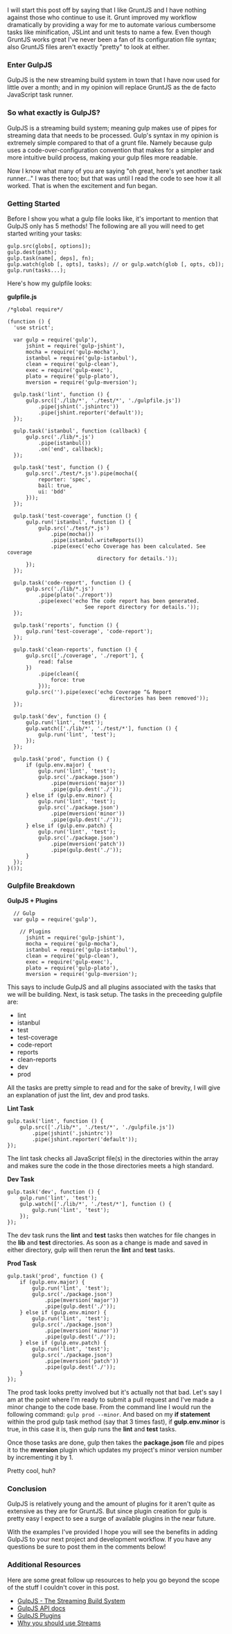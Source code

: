 I will start this post off by saying that I like GruntJS and I have nothing against those who continue to use it. Grunt improved my workflow dramatically by providing a way for me to automate various cumbersome tasks like minification, JSLint and unit tests to name a few. Even though GruntJS works great I've never been a fan of its configuration file syntax; also GruntJS files aren't exactly "pretty" to look at either.
 
### Enter GulpJS

GulpJS is the new streaming build system in town that I have now used for little over a month; and in my opinion will replace GruntJS as the de facto JavaScript task runner. 
 
### So what exactly is GulpJS? 
 
GulpJS is a streaming build system; meaning gulp makes use of pipes for streaming data that needs to be processed. Gulp's syntax in my opinion is extremely simple compared to that of a grunt file. Namely because gulp uses a code-over-configuration convention that makes for a simpler and more intuitive build process, making your gulp files more readable. 
 
Now I know what many of you are saying "oh great, here's yet another task runner..." I was there too; but that was until I read the code to see how it all worked. That is when the excitement and fun began.

### Getting Started

Before I show you what a gulp file looks like, it's important to mention that GulpJS only has 5 methods! The following are all you will need to get started writing your tasks:

	gulp.src(globs[, options]);
	gulp.dest(path);
	gulp.task(name[, deps], fn);
	gulp.watch(glob [, opts], tasks); // or gulp.watch(glob [, opts, cb]);
	gulp.run(tasks...);
	
Here's how my gulpfile looks:

**gulpfile.js**

	/*global require*/

	(function () {
      'use strict';
  
      var gulp = require('gulp'),
          jshint = require('gulp-jshint'),
          mocha = require('gulp-mocha'),
          istanbul = require('gulp-istanbul'),
          clean = require('gulp-clean'),
          exec = require('gulp-exec'),
          plato = require('gulp-plato'),
          mversion = require('gulp-mversion');

      gulp.task('lint', function () {
          gulp.src(['./lib/*', './test/*', './gulpfile.js'])
              .pipe(jshint('.jshintrc'))
              .pipe(jshint.reporter('default'));
      });
  
      gulp.task('istanbul', function (callback) {
          gulp.src('./lib/*.js')
              .pipe(istanbul())
              .on('end', callback);
      });
  
      gulp.task('test', function () {
          gulp.src('./test/*.js').pipe(mocha({
              reporter: 'spec',
              bail: true,
              ui: 'bdd'
          }));
      });
  
      gulp.task('test-coverage', function () {
          gulp.run('istanbul', function () {
              gulp.src('./test/*.js')
                  .pipe(mocha())
                  .pipe(istanbul.writeReports())
                  .pipe(exec('echo Coverage has been calculated. See coverage
                  				 directory for details.'));
          });
      });
  
      gulp.task('code-report', function () {
          gulp.src('./lib/*.js')
              .pipe(plato('./report'))
              .pipe(exec('echo The code report has been generated. 
              				 See report directory for details.'));
      });
  
      gulp.task('reports', function () {
          gulp.run('test-coverage', 'code-report');
      });
  
      gulp.task('clean-reports', function () {
          gulp.src(['./coverage', './report'], {
              read: false
          })
              .pipe(clean({
                  force: true
              }));
          gulp.src('').pipe(exec('echo Coverage ^& Report 
          							 directories has been removed'));
      });
  
      gulp.task('dev', function () {
          gulp.run('lint', 'test');
          gulp.watch(['./lib/*', './test/*'], function () {
              gulp.run('lint', 'test');
          });
      });
  
      gulp.task('prod', function () {
          if (gulp.env.major) {
              gulp.run('lint', 'test');
              gulp.src('./package.json')
                  .pipe(mversion('major'))
                  .pipe(gulp.dest('./'));
          } else if (gulp.env.minor) {
              gulp.run('lint', 'test');
              gulp.src('./package.json')
                  .pipe(mversion('minor'))
                  .pipe(gulp.dest('./'));
          } else if (gulp.env.patch) {
              gulp.run('lint', 'test');
              gulp.src('./package.json')
                  .pipe(mversion('patch'))
                  .pipe(gulp.dest('./'));
          }
      });
	}());
    
### Gulpfile Breakdown

**GulpJS + Plugins**

      // Gulp
      var gulp = require('gulp'),
      
      	// Plugins
          jshint = require('gulp-jshint'),
          mocha = require('gulp-mocha'),
          istanbul = require('gulp-istanbul'),
          clean = require('gulp-clean'),
          exec = require('gulp-exec'),
          plato = require('gulp-plato'),
          mversion = require('gulp-mversion');
          
This says to include GulpJS and all plugins associated with the tasks that we  will be building. Next, is task setup. The tasks in the preceeding gulpfile are:

* lint
* istanbul
* test
* test-coverage
* code-report
* reports
* clean-reports 
* dev 
* prod

All the tasks are pretty simple to read and for the sake of brevity, 
I will give an explanation of just the lint, dev and prod tasks.

**Lint Task**

    gulp.task('lint', function () {
    	gulp.src(['./lib/*', './test/*', './gulpfile.js'])
    		.pipe(jshint('.jshintrc'))
    		.pipe(jshint.reporter('default'));
    });
      
The lint task checks all JavaScript file(s) in the directories within the array and makes sure the code in the those directories meets a high standard.

**Dev Task**

    gulp.task('dev', function () {
    	gulp.run('lint', 'test');
    	gulp.watch(['./lib/*', './test/*'], function () {
    		gulp.run('lint', 'test');
		});
	});

The dev task runs the **lint** and **test** tasks then watches for file changes in the **lib** and **test** directories. As soon as a change is made and saved in either directory, gulp will then rerun the **lint** and **test** tasks.

**Prod Task**

	gulp.task('prod', function () {
        if (gulp.env.major) {
            gulp.run('lint', 'test');
            gulp.src('./package.json')
                .pipe(mversion('major'))
                .pipe(gulp.dest('./'));
        } else if (gulp.env.minor) {
            gulp.run('lint', 'test');
            gulp.src('./package.json')
                .pipe(mversion('minor'))
                .pipe(gulp.dest('./'));
        } else if (gulp.env.patch) {
            gulp.run('lint', 'test');
            gulp.src('./package.json')
                .pipe(mversion('patch'))
                .pipe(gulp.dest('./'));
        }
    });

The prod task looks pretty involved but it's actually not that bad. Let's say I am at the point where I'm ready to submit a pull request and I've made a minor change to the code base. From the command line I would run the following command: `gulp prod --minor`. And based on my **if statement** within the prod gulp task method (say that 3 times fast), if **gulp.env.minor** is true, in this case it is, then gulp runs the **lint** and **test** tasks. 

Once those tasks are done, gulp then takes the **package.json** file and pipes it to the **mversion** plugin which updates my project's minor version number by incrementing it by 1.

Pretty cool, huh?

### Conclusion

GulpJS is relatively young and the amount of plugins for it aren't quite as extensive as they are for GruntJS. But since plugin creation for gulp is pretty easy I expect to see a surge of available plugins in the near future.

With the examples I've provided I hope you will see the benefits in adding GulpJS to your next project and development workflow. If you have any questions be sure to post them in the comments below!

### Additional Resources

Here are some great follow up resources to help you go beyond the scope of the stuff I couldn't cover in this post.

* [GulpJS - The Streaming Build System](http://gulpjs.com)
* [GulpJS API docs](https://github.com/gulpjs/gulp/blob/master/docs/API.md)
* [GulpJS Plugins](https://npmjs.org/search?q=gulp)
* [Why you should use Streams](https://github.com/substack/stream-handbook)